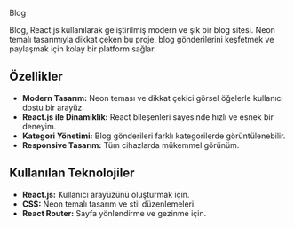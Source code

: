  Blog

Blog, React.js kullanılarak geliştirilmiş modern ve şık bir blog sitesi. Neon temalı tasarımıyla dikkat çeken bu proje, blog gönderilerini keşfetmek ve paylaşmak için kolay bir platform sağlar.

## Özellikler

- **Modern Tasarım:** Neon teması ve dikkat çekici görsel öğelerle kullanıcı dostu bir arayüz.
- **React.js ile Dinamiklik:** React bileşenleri sayesinde hızlı ve esnek bir deneyim.
- **Kategori Yönetimi:** Blog gönderileri farklı kategorilerde görüntülenebilir.
- **Responsive Tasarım:** Tüm cihazlarda mükemmel görünüm.

## Kullanılan Teknolojiler

- **React.js:** Kullanıcı arayüzünü oluşturmak için.
- **CSS:** Neon temalı tasarım ve stil düzenlemeleri.
- **React Router:** Sayfa yönlendirme ve gezinme için.
